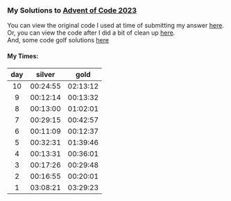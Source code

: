 ### My Solutions to [Advent of Code 2023](https://adventofcode.com/2023)

You can view the original code I used at time of submitting my answer [here](original/).\
Or, you can view the code after I did a bit of clean up [here](clean/).\
And, some code golf solutions [here](golf/)

#### My Times:
| day | silver |  gold  |
|:---:|:------:|:------:|
|  10 |00:24:55|02:13:12|
|  9  |00:12:14|00:13:32|
|  8  |00:13:00|01:02:01|
|  7  |00:29:15|00:42:57|
|  6  |00:11:09|00:12:37|
|  5  |00:32:31|01:39:46|
|  4  |00:13:31|00:36:01|
|  3  |00:17:26|00:29:48|
|  2  |00:16:55|00:20:01|
|  1  |03:08:21|03:29:23|